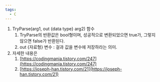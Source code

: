 ```yaml
---
tags:
  - C
---
```



1. TryParse(arg1, out {data type} arg2) 함수
    1. TryParse의 반환값은 bool형이며, 성공적으로 변환되었으면 true가, 그렇지 않으면 false가 반환된다.
    2. out {자료형} 변수 : 걸과 값을 변수에 저장하라는 의미.
2. 자세한 내용은
    1. [https://codingmania.tistory.com/247](https://codingmania.tistory.com/247)
    2. [https://joseph-han.tistory.com/21](https://joseph-han.tistory.com/21)